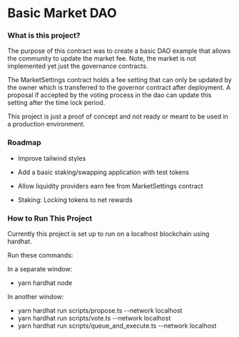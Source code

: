 # Basic Market DAO

### What is this project?

The purpose of this contract was to create a basic DAO example that allows the community to update the market fee. Note, the market is not implemented yet just the governance contracts.

The MarketSettings contract holds a fee setting that can only be updated by the owner which is transferred to the governor contract after deployment. A proposal if accepted by the voting process in the dao can update this setting after the time lock period.

This project is just a proof of concept and not ready or meant to be used in a production environment.

### Roadmap
- Improve tailwind styles

- Add a basic staking/swapping application with test tokens
- Allow liquidity providers earn fee from MarketSettings contract

- Staking: Locking tokens to net rewards

### How to Run This Project

Currently this project is set up to run on a localhost blockchain using hardhat.

Run these commands:

In a separate window:

- yarn hardhat node

In another window:

- yarn hardhat run scripts/propose.ts --network localhost
- yarn hardhat run scripts/vote.ts --network localhost
- yarn hardhat run scripts/queue_and_execute.ts --network localhost
